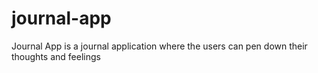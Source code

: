 # journal-app
 Journal App is a journal application where the users can pen down their thoughts and feelings

